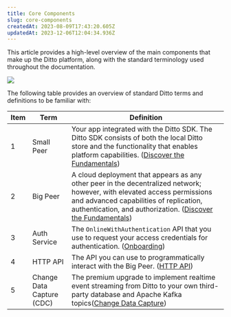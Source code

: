 ```yaml
---
title: Core Components
slug: core-components
createdAt: 2023-08-09T17:43:20.605Z
updatedAt: 2023-12-06T12:04:34.936Z
---
```


This article provides a high-level overview of the main components that make up the Ditto platform, along with the standard terminology used throughout the documentation.

![](https://archbee-image-uploads.s3.amazonaws.com/qoRkNxW5fJ81r_NqVpc8C/YZy9PfPo0j6AvoYuVjCsM_dql-anatomy.png)

The following table provides an overview of standard Ditto terms and definitions to be familiar with:

| **Item** | **Term**                  | **Definition**                                                                                                                                                                                                                                                     |
| -------- | ------------------------- | ------------------------------------------------------------------------------------------------------------------------------------------------------------------------------------------------------------------------------------------------------------------ |
| 1        | Small Peer                | Your app integrated with the Ditto SDK. The Ditto SDK consists of both the local Ditto store and the functionality that enables platform capabilities. ([Discover the Fundamentals](docId\:mccAKB7fi6ypalbyM99-T))                                                 |
| 2        | Big Peer                  | A cloud deployment that appears as any other peer in the decentralized network; however, with elevated access permissions and advanced capabilities of replication, authentication, and authorization. ([Discover the Fundamentals](docId\:mccAKB7fi6ypalbyM99-T)) |
| 3        | Auth Service              | The `OnlineWithAuthentication` API that you use to request your access credentials for authentication. ([Onboarding](docId\:UUFFlh8kUJSsgS5Pc6mTO))                                                                                                                |
| 4        | HTTP API                  | The API you can use to programmatically interact with the Big Peer. ([HTTP API](docId\:PEk7jIChTTnKtN1SxyaH6))                                                                                                                                                     |
| 5        | Change Data Capture (CDC) | The premium upgrade to implement realtime event streaming from Ditto to your own third-party database and Apache Kafka topics([Change Data Capture](docId\:QBWrp9sJXBnY_ds-p_Es6))                                                                                 |
